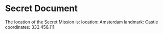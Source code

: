 # Secret Document

The location of the Secret Mission is: 
    location: Amsterdam
    landmark: Castle
    coordinates: 333.456.111
